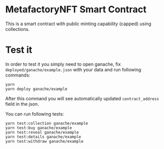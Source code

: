 # MetafactoryNFT Smart Contract

This is a smart contract with public minting capability (capped) using collections.

# Test it

In order to test it you simply need to open ganache, fix `deployed/ganache/example.json` with your data and run following commands:

```
yarn
yarn deploy ganache/example
```

After this command you will see automatically updated `contract_address` field in the json.

You can run following tests: 

```
yarn test:collection ganache/example
yarn test:buy ganache/example
yarn test:reveal ganache/example
yarn test:details ganache/example
yarn test:withdraw ganache/example
```